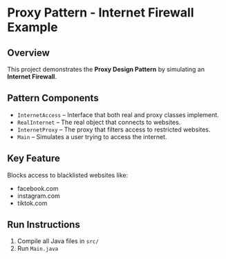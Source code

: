 # Proxy Pattern - Internet Firewall Example

## Overview

This project demonstrates the **Proxy Design Pattern** by simulating an **Internet Firewall**.

## Pattern Components

- `InternetAccess` – Interface that both real and proxy classes implement.
- `RealInternet` – The real object that connects to websites.
- `InternetProxy` – The proxy that filters access to restricted websites.
- `Main` – Simulates a user trying to access the internet.

## Key Feature

Blocks access to blacklisted websites like:
- facebook.com
- instagram.com
- tiktok.com

## Run Instructions

1. Compile all Java files in `src/`
2. Run `Main.java`

